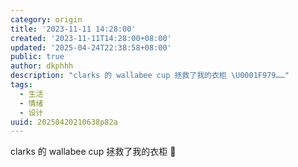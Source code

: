 ```yaml
---
category: origin
title: '2023-11-11 14:28:00'
created: '2023-11-11T14:28:00+08:00'
updated: '2025-04-24T22:38:58+08:00'
public: true
author: dkphhh
description: "clarks 的 wallabee cup 拯救了我的衣柜 \U0001F979……"
tags:
  - 生活
  - 情绪
  - 设计
uuid: 20250420210638p82a
---
```


clarks 的 wallabee cup 拯救了我的衣柜 🥹
